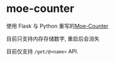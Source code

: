 # moe-counter

使用 Flask 与 Python 重写的[Moe-Counter](https://github.com/journey-ad/Moe-Counter)

目前只支持内存存储数字, 重启后会消失

目前仅支持 `/get/@<name>` API.

